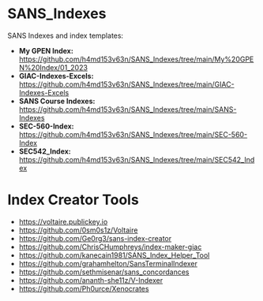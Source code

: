 # SANS_Indexes
SANS Indexes and index templates:
+ **My GPEN Index:** https://github.com/h4md153v63n/SANS_Indexes/tree/main/My%20GPEN%20Index/01_2023
+ **GIAC-Indexes-Excels:** https://github.com/h4md153v63n/SANS_Indexes/tree/main/GIAC-Indexes-Excels
+ **SANS Course Indexes:** https://github.com/h4md153v63n/SANS_Indexes/tree/main/SANS-Indexes
+ **SEC-560-Index:** https://github.com/h4md153v63n/SANS_Indexes/tree/main/SEC-560-Index
+ **SEC542_Index:** https://github.com/h4md153v63n/SANS_Indexes/tree/main/SEC542_Index


# Index Creator Tools
+ https://voltaire.publickey.io
+ https://github.com/0sm0s1z/Voltaire
+ https://github.com/Ge0rg3/sans-index-creator
+ https://github.com/ChrisCHumphreys/index-maker-giac
+ https://github.com/kanecain1981/SANS_Index_Helper_Tool
+ https://github.com/grahamhelton/SansTerminalIndexer
+ https://github.com/sethmisenar/sans_concordances
+ https://github.com/ananth-she11z/V-Indexer
+ https://github.com/Ph0urce/Xenocrates
